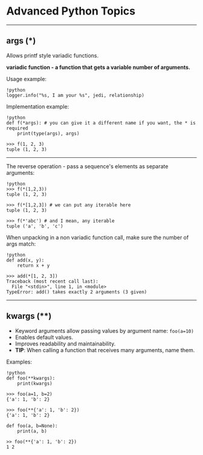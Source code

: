 
# Advanced Python Topics

---

## args (*)

Allows printf style variadic functions.

**variadic function - a function that gets a variable number of arguments.**


Usage example:

	!python
	logger.info("%s, I am your %s", jedi, relationship)

Implementation example:

	!python
	def f(*args): # you can give it a different name if you want, the * is required
		print(type(args), args)

	>>> f(1, 2, 3)
	tuple (1, 2, 3)

---

The reverse operation - pass a sequence's elements as separate arguments:

	!python
	>>> f(*(1,2,3))
	tuple (1, 2, 3)

    >>> f(*[1,2,3]) # we can put any iterable here
	tuple (1, 2, 3)

    >>> f(*'abc') # and I mean, any iterable
	tuple ('a', 'b', 'c')

When unpacking in a non variadic function call, make sure the number of args match:

	!python
	def add(x, y):
		return x + y

	>>> add(*[1, 2, 3])
	Traceback (most recent call last):
      File "<stdin>", line 1, in <module>
    TypeError: add() takes exactly 2 arguments (3 given)

---

## kwargs (\*\*)

* Keyword arguments allow passing values by argument name: `foo(a=10)`
* Enables default values.
* Improves readability and maintainability.
* **TIP**: When calling a function that receives many arguments, name them.

Examples:

	!python
	def foo(**kwargs):
		print(kwargs)

	>>> foo(a=1, b=2)
	{'a': 1, 'b': 2}

	>>> foo(**{'a': 1, 'b': 2})
    {'a': 1, 'b': 2}

	def foo(a, b=None):
		print(a, b)

    >> foo(**{'a': 1, 'b': 2})
	1 2
